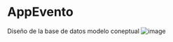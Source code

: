 # AppEvento
Diseño de la base de datos modelo coneptual
![image](https://github.com/Sebasm3690/AppEvento/assets/123337490/73d19f0e-b587-49a9-ba98-2fa228b116b1)



